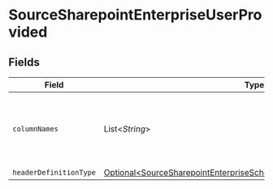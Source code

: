 # SourceSharepointEnterpriseUserProvided


## Fields

| Field                                                                                                                                                          | Type                                                                                                                                                           | Required                                                                                                                                                       | Description                                                                                                                                                    |
| -------------------------------------------------------------------------------------------------------------------------------------------------------------- | -------------------------------------------------------------------------------------------------------------------------------------------------------------- | -------------------------------------------------------------------------------------------------------------------------------------------------------------- | -------------------------------------------------------------------------------------------------------------------------------------------------------------- |
| `columnNames`                                                                                                                                                  | List\<*String*>                                                                                                                                                | :heavy_check_mark:                                                                                                                                             | The column names that will be used while emitting the CSV records                                                                                              |
| `headerDefinitionType`                                                                                                                                         | [Optional\<SourceSharepointEnterpriseSchemasStreamsHeaderDefinitionType>](../../models/shared/SourceSharepointEnterpriseSchemasStreamsHeaderDefinitionType.md) | :heavy_minus_sign:                                                                                                                                             | N/A                                                                                                                                                            |